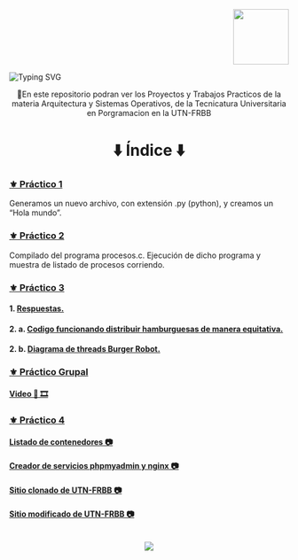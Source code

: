 <div align="end"><img src="https://media0.giphy.com/media/v1.Y2lkPTc5MGI3NjExOWthNWFnOWE4aXpkcG5ndzc2cmFlNDhhMGg4bzduZWlkcHF5b3pzeSZlcD12MV9pbnRlcm5hbF9naWZfYnlfaWQmY3Q9cw/HvekzBaREHxlEwvlOS/giphy.gif" width="100"/></div>

![Typing SVG](https://readme-typing-svg.demolab.com?font=Fira+Code&weight=900&size=37&pause=1006&color=2A53C0&random=false&width=770&height=80&lines=Arquitectura+%26+Sistemas+Operativos+I)

<p align="center">🔹En este repositorio podran ver los Proyectos y Trabajos Practicos de la materia Arquitectura y Sistemas Operativos, de la Tecnicatura Universitaria en Porgramacion en la UTN-FRBB</p>
  <div>
    <h1 align="center">⬇️ Índice ⬇️</h1> 
  </div>
  <div align="left">
  <h3><a href="./TP1/TP1_Fogel.png">⚜️ Práctico 1</a></h3>
    <h> Generamos un nuevo archivo, con extensión .py (python), y creamos un “Hola mundo”.</h>
  <h3><a href="./TP2/ASO-TP2-Fogel.png">⚜️ Práctico 2</a></h3>
    <h>Compilado del programa procesos.c. Ejecución de dicho programa y muestra de listado de procesos corriendo.</h>
  <h3><a href="./TP3">⚜️ Práctico 3</a></h3>
    <h4>1. <a href="./TP3/Punto.1.pdf">Respuestas.</a></h>
    <h4>2. a. <a href="./TP3/con_race_condition_corregido.c">Codigo funcionando distribuir hamburguesas de manera equitativa.</a></h>
    <h4>2. b. <a href="./TP3/TP3PUNTO2B.png">Diagrama de threads Burger Robot.</a></h>
    <h3><a href="./TP_GRUPO/Link.Video">⚜️ Práctico Grupal </a></h3>
    <h4><a href="https://www.youtube.com/watch?v=kSH9ZpXQO1U&feature=youtu.be">Video 🎥 🎞️</a></h>
    <h3><a href="./TP 4">⚜️ Práctico 4</a></h3>
    <h4> <a href="./TP 4/Listadecontenedores.png">Listado de contenedores 📷</a></h> 
    <h4> <a href="./TP 4/nginxyphp.png">Creador de servicios phpmyadmin y nginx 📷</a></h>
    <h4> <a href="./TP 4/CapturasitioUTNFRBB.png">Sitio clonado de UTN-FRBB 📷</a></h>
    <h4> <a href="./TP 4/Paginamodificada.png">Sitio modificado de UTN-FRBB 📷</a></h>
  </div>
  
</div>

<br>

<div align="center">  
 <a href="https://skillicons.dev">
    <img src="https://skillicons.dev/icons?i=py,git,linux" />    
  </a>
</div>




